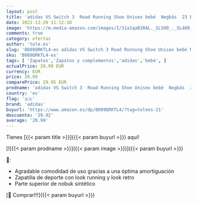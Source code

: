 ```yaml
---
layout: post
title: 'adidas VS Switch 3  Road Running Shoe Unisex bebé  Negbás  23 EU'
date: 2021-12-20 11:12:10
image: 'https://m.media-amazon.com/images/I/31a1qaB1RAL._SL500_._SL400_.jpg'
comments: true
category: ofertas
author: 'tole.es'
slug: 'B089QRKTL4-es adidas VS Switch 3 Road Running Shoe Unisex bebé Negbás 23 EU'
sku: 'B089QRKTL4-es'
tags: [ 'Zapatos','Zapatos y complementos','adidas','bebé', ]
actualPrice: 20.99 EUR
currency: EUR
price: 20.99
comparePrice: 29.95 EUR
prodname: 'adidas VS Switch 3  Road Running Shoe Unisex bebé  Negbás  23 EU'
country: 'es'
flag: '🇪🇸'
brand: 'adidas'
buyurl: 'https://www.amazon.es/dp/B089QRKTL4/?tag=tolees-21'
descuento: '29.92'
average: '20.99'
---
```


Tienes [{{< param title >}}]({{< param buyurl >}}) aqui!

[![{{< param prodname >}}]({{< param image >}})]({{< param buyurl >}})

🔎:

- Agradable comodidad de uso gracias a una óptima amortiguación
- Zapatilla de deporte con look running y look retro
- Parte superior de nobuk sintético

[🛒 Comprar!!!]({{< param buyurl >}})
